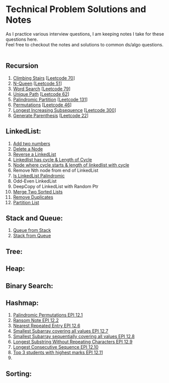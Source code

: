 # Technical Problem Solutions and Notes

As I practice various interview questions, I am keeping notes I take for these questions here.  
Feel free to checkout the notes and solutions to common ds/algo questions.  

## **Recursion**

1.  [Climbing Stairs](https://github.com/therock3353/notes/blob/master/recursive/claimbing_stairs.py) \[[Leetcode 70](https://leetcode.com/problems/climbing-stairs/)\]
2.  [N-Queen](https://github.com/therock3353/notes/blob/master/recursive/n_queens.py) \[[Leetcode 51](https://leetcode.com/problems/n-queens/)\]
3.  [Word Search](https://github.com/therock3353/notes/blob/master/recursive/word_search.py) \[[Leetcode 79](https://leetcode.com/problems/word-search/)\]
4.  [Unique Path](https://github.com/therock3353/notes/blob/master/recursive/unique_paths.py) \[[Leetcode 62](https://leetcode.com/problems/unique-paths/)\]
5.  [Palindromic Partition](https://github.com/therock3353/notes/blob/master/recursive/palindromic_partition.py) \[[Leetcode 131](https://leetcode.com/problems/palindrome-partitioning/)\]
6.  [Permutations](https://github.com/therock3353/notes/blob/master/recursive/permutations.py) \[[Leetcode 46](https://leetcode.com/problems/permutations/)\]
7.  [Longest Increasing Subsequence](https://github.com/therock3353/notes/blob/master/recursive/longest_increasing_subsequence.py) \[[Leetcode 300](https://leetcode.com/problems/longest-increasing-subsequence/)\]
8.  [Generate Parenthesis](https://github.com/therock3353/notes/blob/master/recursive/generate_paranthesis.py) \[[Leetcode 22](https://leetcode.com/problems/generate-parentheses/)\]


## LinkedList:

1.  [Add two numbers](https://github.com/therock3353/notes/blob/master/linkedlist/add_two_numbers.py)
2.  [Delete a Node](https://github.com/therock3353/notes/blob/master/linkedlist/delete_node.py)
3.  [Reverse a LinkedList](https://github.com/therock3353/notes/blob/master/linkedlist/reverse_linked_list.py)
4.  [Linkedlist has cycle & Length of Cycle](https://github.com/therock3353/notes/blob/master/linkedlist/cycle_in_linkedlist.py)
5.  [Node where cycle starts & length of linkedlist with cycle](https://github.com/therock3353/notes/blob/master/linkedlist/cycle_start_node.py)
6.  Remove Nth node from end of LinkedList
7.  [Is LinkedList Palindromic](https://github.com/therock3353/notes/blob/master/linkedlist/palindrom_linked_list.py)
8.  Odd-Even LinkedList
9.  DeepCopy of LinkedList with Random Ptr
10. [Merge Two Sorted Lists](https://github.com/therock3353/notes/blob/master/linkedlist/merge_two_sorted_lists.py)
11. [Remove Duplicates](https://github.com/therock3353/notes/blob/master/linkedlist/remove_duplicates.py)
12. [Partition List](https://github.com/therock3353/notes/blob/master/linkedlist/partition_list.py)

## Stack and Queue:

1.  [Queue from Stack](https://github.com/therock3353/notes/blob/master/stack_queue/queue_from_stack.py)  
2.  [Stack from Queue](https://github.com/therock3353/notes/blob/master/stack_queue/stack_from_queue.py)

## Tree:

## Heap:

## Binary Search:

## Hashmap:

1. [Palindromic Permutations EPI 12.1](https://github.com/therock3353/notes/blob/master/hashmap/palindromic_permutations.py)
2. [Ransom Note EPI 12.2](https://github.com/therock3353/notes/blob/master/hashmap/ransom_note.py)
3. [Nearest Repeated Entry EPI 12.6](https://github.com/therock3353/notes/blob/master/hashmap/nearest_repeated_entry.py)
4. [Smallest Subarray covering all values EPI 12.7](https://github.com/therock3353/notes/blob/master/hashmap/smallest_subarray_all_vals.py)
5. [Smallest Subarray sequentially covering all values EPI 12.8](https://github.com/therock3353/notes/blob/master/hashmap/smallest_subarray_all_values_in_seq.py)
6. [Longest Substring Without Repeating Characters EPI 12.9](https://github.com/therock3353/notes/blob/master/hashmap/longest_substr_wo_repeat_char.py)
7. [Longest Consecutive Sequence EPI 12.10](https://github.com/therock3353/notes/blob/master/hashmap/longest_conseq_seq.py)
8. [Top 3 students with highest marks EPI 12.11](https://github.com/therock3353/notes/blob/master/hashmap/student_top_3_scores.py)
9. 

## Sorting:

